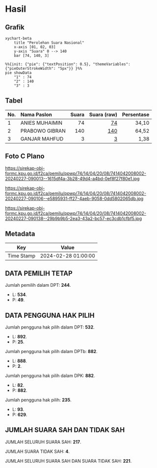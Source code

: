 # Hasil

## Grafik

```mermaid
xychart-beta
    title "Perolehan Suara Nasional"
    x-axis [01, 02, 03]
    y-axis "Suara" 0 --> 140
    bar [74, 140, 3]
```

```mermaid
%%{init: {"pie": {"textPosition": 0.5}, "themeVariables": {"pieOuterStrokeWidth": "5px"}} }%%
pie showData
    "1" : 74
    "2" : 140
    "3" : 3
```

## Tabel

| No. | Nama Paslon    | Suara | Suara (raw) | Persentase |
|:--- |:-------------- | -----:| -----------:| ----------:|
| 1   | ANIES MUHAIMIN | 74    | [74][p-1]   | 34,10      |
| 2   | PRABOWO GIBRAN | 140   | [140][p-2]  | 64,52      |
| 3   | GANJAR MAHFUD  | 3     | [3][p-3]    | 1,38       |


[p-1]: https://github.com/gigit-pemilu/pemilu-2024/blob/main/pilpres/hitung-suara/sub/74-sulawesi-tenggara/sub/14-buton-tengah/sub/04-mawasangka/sub/2008-terapung/sub/002-tps/sub/paslon-1.txt
[p-2]: https://github.com/gigit-pemilu/pemilu-2024/blob/main/pilpres/hitung-suara/sub/74-sulawesi-tenggara/sub/14-buton-tengah/sub/04-mawasangka/sub/2008-terapung/sub/002-tps/sub/paslon-2.txt
[p-3]: https://github.com/gigit-pemilu/pemilu-2024/blob/main/pilpres/hitung-suara/sub/74-sulawesi-tenggara/sub/14-buton-tengah/sub/04-mawasangka/sub/2008-terapung/sub/002-tps/sub/paslon-3.txt

## Foto C Plano

https://sirekap-obj-formc.kpu.go.id/f2ca/pemilu/ppwp/74/14/04/20/08/7414042008002-20240227-090013--1615df4a-3b28-49d4-a4bd-0ef8f27f80e1.jpg

https://sirekap-obj-formc.kpu.go.id/f2ca/pemilu/ppwp/74/14/04/20/08/7414042008002-20240227-090106--e5895931-ff27-4aeb-9058-0dd5802065db.jpg

https://sirekap-obj-formc.kpu.go.id/f2ca/pemilu/ppwp/74/14/04/20/08/7414042008002-20240227-090138--29b9b9b5-2ea3-43a2-bc57-ec3cdb1cfbf5.jpg


## Metadata

| Key        | Value               |
| ---------- | ------------------- |
| Time Stamp | 2024-02-28 01:00:00 |


## DATA PEMILIH TETAP

Jumlah pemilih dalam DPT: **244**.
 * L: **534**.
 * P: **49**.

## DATA PENGGUNA HAK PILIH

Jumlah pengguna hak pilih dalam DPT: **532**.
 * L: **892**.
 * P: **25**.

Jumlah pengguna hak pilih dalam DPTb: **882**.
 * L: **888**.
 * P: **2**.

Jumlah pengguna hak pilih dalam DPK: **882**.
 * L: **82**.
 * P: **882**.

Jumlah pengguna hak pilih: **235**.
 * L: **93**.
 * P: **629**.

## JUMLAH SUARA SAH DAN TIDAK SAH

JUMLAH SELURUH SUARA SAH: **217**.

JUMLAH SUARA TIDAK SAH: **4**.

JUMLAH SELURUH SUARA SAH DAN SUARA TIDAK SAH: **221**.


